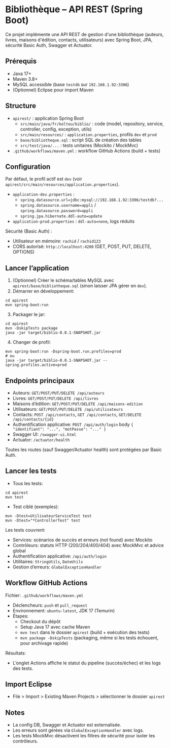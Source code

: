 # Bibliothèque – API REST (Spring Boot)

Ce projet implémente une API REST de gestion d'une bibliothèque (auteurs, livres, maisons d'édition, contacts, utilisateurs) avec Spring Boot, JPA, sécurité Basic Auth, Swagger et Actuator.

## Prérequis
- Java 17+
- Maven 3.8+
- MySQL accessible (base `testdb` sur `192.168.1.92:3306`)
- (Optionnel) Eclipse pour import Maven

## Structure
- `apirest/` : application Spring Boot
  - `src/main/java/fr/keltou/biblio/` : code (model, repository, service, controller, config, exception, utils)
  - `src/main/resources/` : `application.properties`, profils `dev` et `prod`
  - `base/bibliotheque.sql` : script SQL de création des tables
  - `src/test/java/...` : tests unitaires (Mockito / MockMvc)
- `.github/workflows/maven.yml` : workflow GitHub Actions (build + tests)

## Configuration
Par défaut, le profil actif est `dev` (voir `apirest/src/main/resources/application.properties`).
- `application-dev.properties` :
  - `spring.datasource.url=jdbc:mysql://192.168.1.92:3306/testdb?...`
  - `spring.datasource.username=appli` / `spring.datasource.password=appli`
  - `spring.jpa.hibernate.ddl-auto=update`
- `application-prod.properties` : `ddl-auto=none`, logs réduits

Sécurité (Basic Auth) :
- Utilisateur en mémoire: `rachid` / `rachid123`
- CORS autorisé: `http://localhost:4200` (GET, POST, PUT, DELETE, OPTIONS)

## Lancer l’application
1) (Optionnel) Créer le schéma/tables MySQL avec `apirest/base/bibliotheque.sql` (sinon laisser JPA gérer en `dev`).
2) Démarrer en développement:
```
cd apirest
mvn spring-boot:run
```
3) Packager le jar:
```
cd apirest
mvn -DskipTests package
java -jar target/biblio-0.0.1-SNAPSHOT.jar
```
4) Changer de profil:
```
mvn spring-boot:run -Dspring-boot.run.profiles=prod
# ou
java -jar target/biblio-0.0.1-SNAPSHOT.jar --spring.profiles.active=prod
```

## Endpoints principaux
- Auteurs: `GET/POST/PUT/DELETE /api/auteurs`
- Livres: `GET/POST/PUT/DELETE /api/livres`
- Maisons d’édition: `GET/POST/PUT/DELETE /api/maisons-edition`
- Utilisateurs: `GET/POST/PUT/DELETE /api/utilisateurs`
- Contacts: `POST /api/contacts`, `GET /api/contacts`, `GET/DELETE /api/contacts/{id}`
- Authentification applicative: `POST /api/auth/login` body `{ "identifiant": "...", "motPasse": "..." }`
- Swagger UI: `/swagger-ui.html`
- Actuator: `/actuator/health`

Toutes les routes (sauf Swagger/Actuator health) sont protégées par Basic Auth.

## Lancer les tests
- Tous les tests:
```
cd apirest
mvn test
```
- Test ciblé (exemples):
```
mvn -Dtest=UtilisateurServiceTest test
mvn -Dtest="*ControllerTest" test
```

Les tests couvrent:
- Services: scénarios de succès et erreurs (not found) avec Mockito
- Contrôleurs: statuts HTTP (200/204/400/404) avec MockMvc et advice global
- Authentification applicative: `/api/auth/login`
- Utilitaires: `StringUtils`, `DateUtils`
- Gestion d’erreurs: `GlobalExceptionHandler`

## Workflow GitHub Actions
Fichier: `.github/workflows/maven.yml`
- Déclencheurs: `push` et `pull_request`
- Environnement: `ubuntu-latest`, JDK 17 (Temurin)
- Étapes:
  - Checkout du dépôt
  - Setup Java 17 avec cache Maven
  - `mvn test` dans le dossier `apirest` (build + exécution des tests)
  - `mvn package -DskipTests` (packaging, même si les tests échouent, pour archivage rapide)

Résultats:
- L’onglet Actions affiche le statut du pipeline (succès/échec) et les logs des tests.

## Import Eclipse
- File > Import > Existing Maven Projects > sélectionner le dossier `apirest`

## Notes
- La config DB, Swagger et Actuator est externalisée.
- Les erreurs sont gérées via `GlobalExceptionHandler` avec logs.
- Les tests MockMvc désactivent les filtres de sécurité pour isoler les contrôleurs.

